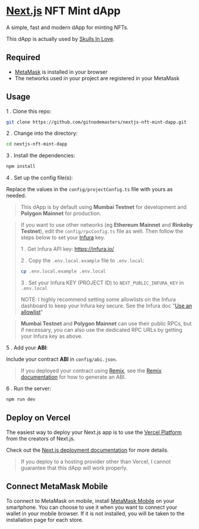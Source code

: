 # [Next.js](https://nextjs.org/) NFT Mint dApp

A simple, fast and modern dApp for minting NFTs.

This dApp is actually used by [Skulls In Love](https://www.skullsin.love/).

## Required

- [MetaMask](https://metamask.io/) is installed in your browser
- The networks used in your project are registered in your MetaMask

## Usage

1 . Clone this repo:

```sh
git clone https://github.com/gitnodemasters/nextjs-nft-mint-dapp.git
```

2 . Change into the directory:

```sh
cd nextjs-nft-mint-dapp
```

3 . Install the dependencies:

```sh
npm install
```

4 . Set up the config file(s):

Replace the values in the `config/projectConfig.ts` file with yours as needed.

> This dApp is by default using **Mumbai Testnet** for development and **Polygon Mainnet** for production.

> If you want to use other networks (eg **Ethereum Mainnet** and **Rinkeby Testnet**), edit the `config/rpcConfig.ts` file as well. Then follow the steps below to set your [Infura](https://infura.io/) key.
> 
> 1 . Get Infura API key: https://infura.io/
> 
> 2 . Copy the `.env.local.example` file to `.env.local`:
> 
> ```sh
> cp .env.local.example .env.local
> ```
> 
> 3 . Set your Infura KEY (PROJECT ID) to `NEXT_PUBLIC_INFURA_KEY` in `.env.local`
> 
> NOTE: I highly recommend setting some allowlists on the Infura dashboard to keep your Infura key secure. See the Infura doc "[Use an allowlist](https://docs.infura.io/infura/networks/ethereum/how-to/secure-a-project/use-an-allowlist)"

> **Mumbai Testnet** and **Polygon Mainnet** can use their public RPCs, but if necessary, you can also use the dedicated RPC URLs by getting your Infura key as above.

5 . Add your **ABI**:

Include your contract **ABI** in `config/abi.json`.

> If you deployed your contract using [Remix](https://remix.ethereum.org/), see the [Remix documentation](https://remix-ide.readthedocs.io/en/latest/run.html) for how to generate an ABI.

6 . Run the server:

```sh
npm run dev
```

## Deploy on Vercel

The easiest way to deploy your Next.js app is to use the [Vercel Platform](https://vercel.com/new?utm_medium=default-template&filter=next.js&utm_source=create-next-app&utm_campaign=create-next-app-readme) from the creators of Next.js.

Check out the [Next.js deployment documentation](https://nextjs.org/docs/deployment) for more details.

> If you deploy to a hosting provider other than Vercel, I cannot guarantee that this dApp will work properly.

## Connect MetaMask Mobile

To connect to MetaMask on mobile, install [MetaMask Mobile](https://metamask.io/download/) on your smartphone. You can choose to use it when you want to connect your wallet in your mobile browser. If it is not installed, you will be taken to the installation page for each store.
